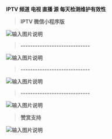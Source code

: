  **IPTV 频道 电视 直播 源 每天检测维护有效性** 





 > **IPTV 微信小程序版** 

![输入图片说明](https://images.gitee.com/uploads/images/2021/0801/182037_7d5ab2cc_1280996.jpeg "iptv.jpg")

> **-----------------------------** 

![输入图片说明](https://images.gitee.com/uploads/images/2021/0820/174027_3f69804d_1280996.jpeg "微信图片_20210820171128.jpg")

> **-----------------------------** 

![输入图片说明](https://images.gitee.com/uploads/images/2021/0820/174257_5381c7c0_1280996.jpeg "微信图片_20210820171119.jpg")

> **-----------------------------** 

![输入图片说明](https://images.gitee.com/uploads/images/2021/0820/174353_8c0d1952_1280996.jpeg "微信图片_20210820171132.jpg")


> **赞赏支持** 

![输入图片说明](https://images.gitee.com/uploads/images/2021/0821/004518_82bf480b_1280996.jpeg "微信图片_20210821004343.jpg")




